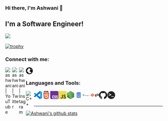 ### Hi there, I'm Ashwani 👋

## I'm a Software Engineer!

![](https://komarev.com/ghpvc/?username=ashwani65)

[![trophy](https://github-profile-trophy.vercel.app/?username=ashwani65)](https://github.com/ryo-ma/github-profile-trophy)


### Connect with me:

[<img align="left" alt="ashwani | YouTube" width="22px" src="https://cdn.jsdelivr.net/npm/simple-icons@v3/icons/linkedin.svg" />][linkedin]
[<img align="left" alt="ashwani | Twitter" width="22px" src="https://cdn.jsdelivr.net/npm/simple-icons@v3/icons/facebook.svg" />][facebook]
[<img align="left" alt="ashwani | Instagram" width="22px" src="https://cdn.jsdelivr.net/npm/simple-icons@v3/icons/instagram.svg" />][instagram]
[<img align="left" alt="#" width="22px" src="https://raw.githubusercontent.com/iconic/open-iconic/master/svg/globe.svg" />][website]

<br />

### Languages and Tools:

<img align="left" alt="C++" width="26px" src="https://upload.wikimedia.org/wikipedia/commons/1/18/ISO_C%2B%2B_Logo.svg" />
<img align="left" alt="Visual Studio Code" width="26px" src="https://raw.githubusercontent.com/github/explore/80688e429a7d4ef2fca1e82350fe8e3517d3494d/topics/visual-studio-code/visual-studio-code.png" />
<img align="left" alt="HTML5" width="26px" src="https://raw.githubusercontent.com/github/explore/80688e429a7d4ef2fca1e82350fe8e3517d3494d/topics/html/html.png" />
<img align="left" alt="CSS3" width="26px" src="https://raw.githubusercontent.com/github/explore/80688e429a7d4ef2fca1e82350fe8e3517d3494d/topics/css/css.png" />
<img align="left" alt="JavaScript" width="26px" src="https://raw.githubusercontent.com/github/explore/80688e429a7d4ef2fca1e82350fe8e3517d3494d/topics/javascript/javascript.png" />
<!-- <img align="left" alt="React" width="26px" src="https://raw.githubusercontent.com/github/explore/80688e429a7d4ef2fca1e82350fe8e3517d3494d/topics/react/react.png" /> -->
<img align="left" alt="Node.js" width="26px" src="https://raw.githubusercontent.com/github/explore/80688e429a7d4ef2fca1e82350fe8e3517d3494d/topics/nodejs/nodejs.png" />
<img align="left" alt="SQL" width="26px" src="https://raw.githubusercontent.com/github/explore/80688e429a7d4ef2fca1e82350fe8e3517d3494d/topics/sql/sql.png" />
<img align="left" alt="MongoDB" width="26px" src="https://raw.githubusercontent.com/github/explore/80688e429a7d4ef2fca1e82350fe8e3517d3494d/topics/mongodb/mongodb.png" />
<img align="left" alt="Git" width="26px" src="https://raw.githubusercontent.com/github/explore/80688e429a7d4ef2fca1e82350fe8e3517d3494d/topics/git/git.png" />
<img align="left" alt="GitHub" width="26px" src="https://raw.githubusercontent.com/github/explore/78df643247d429f6cc873026c0622819ad797942/topics/github/github.png" />
<img align="left" alt="HTML5" width="26px" src="https://raw.githubusercontent.com/github/explore/80688e429a7d4ef2fca1e82350fe8e3517d3494d/topics/terminal/terminal.png" />

<br />
<br />

---
[![Ashwani's github stats](https://github-readme-stats.vercel.app/api?username=ashwani65)](https://github.com/ashwani65/github-readme-stats)

[website]: https://ashwani65.blogspot.com/
[linkedin]: https://www.linkedin.com/in/ashwani-singh-5b1868165/
[facebook]: https://www.facebook.com/profile.php?id=100029113452228
[instagram]: https://www.instagram.com/as.hwani01/
